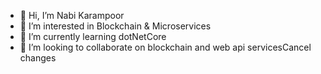 - 👋 Hi, I’m Nabi Karampoor
- 👀 I’m interested in Blockchain & Microservices
- 🌱 I’m currently learning dotNetCore 
- 💞️ I’m looking to collaborate on blockchain and web api servicesCancel changes


<!---
thisisnabi/thisisnabi is a ✨ special ✨ repository because its `README.md` (this file) appears on your GitHub profile.
You can click the Preview link to take a look at your changes.
--->
